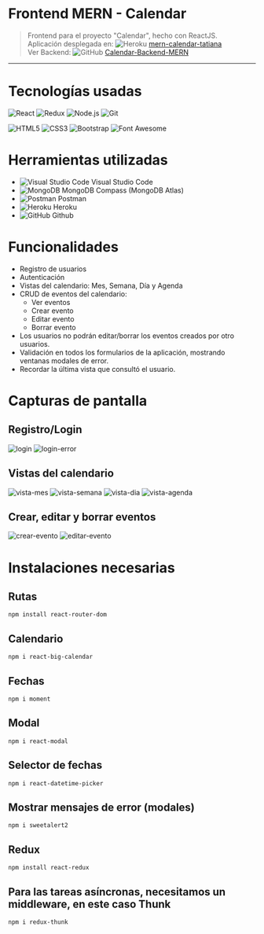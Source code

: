 # Frontend MERN - Calendar

>Frontend para el proyecto "Calendar", hecho con ReactJS.\
>Aplicación desplegada en: ![Heroku](https://img.shields.io/badge/-430098?style=flat&logo=Heroku&logoColor=white) [mern-calendar-tatiana](https://mern-calendar-tatiana.herokuapp.com/)\
>Ver Backend: ![GitHub](https://img.shields.io/badge/-181717?style=flat&logo=GitHub&logoColor=white) [Calendar-Backend-MERN](https://github.com/tatianallorente/Calendar-Backend-MERN)
---
# Tecnologías usadas

![React](https://img.shields.io/badge/-React-61DAFB?style=flat&logo=react&logoColor=white)
![Redux](https://img.shields.io/badge/-Redux-764ABC?style=flat&logo=redux&logoColor=white)
![Node.js](https://img.shields.io/badge/-Node.js-339933?style=flat&logo=node.js&logoColor=white)
![Git](https://img.shields.io/badge/-Git-F05032?style=flat&logo=git&logoColor=white)

![HTML5](https://img.shields.io/badge/-HTML5-E34F26?style=flat&logo=html5&logoColor=white)
![CSS3](https://img.shields.io/badge/-CSS3-1572B6?style=flat&logo=css3&logoColor=white)
![Bootstrap](https://img.shields.io/badge/-Bootstrap-7952B3?style=flat&logo=Bootstrap&logoColor=white)
![Font Awesome](https://img.shields.io/badge/-FontAwesome-339AF0?style=flat&logo=font-awesome&logoColor=white)

# Herramientas utilizadas

- ![Visual Studio Code](https://img.shields.io/badge/-007ACC?style=flat&logo=visual-studio-code&logoColor=white) Visual Studio Code
- ![MongoDB](https://img.shields.io/badge/-47A248?style=flat&logo=MongoDB&logoColor=white) MongoDB Compass (MongoDB Atlas)
- ![Postman](https://img.shields.io/badge/-FF6C37?style=flat&logo=Postman&logoColor=white) Postman
- ![Heroku](https://img.shields.io/badge/-430098?style=flat&logo=Heroku&logoColor=white) Heroku
- ![GitHub](https://img.shields.io/badge/-181717?style=flat&logo=GitHub&logoColor=white) Github

# Funcionalidades

- Registro de usuarios
- Autenticación
- Vistas del calendario: Mes, Semana, Día y Agenda
- CRUD de eventos del calendario: 
    - Ver eventos
    - Crear evento
    - Editar evento
    - Borrar evento
- Los usuarios no podrán editar/borrar los eventos creados por otro usuarios.
- Validación en todos los formularios de la aplicación, mostrando ventanas modales de error.
- Recordar la última vista que consultó el usuario.

# Capturas de pantalla

## Registro/Login

![login](https://user-images.githubusercontent.com/73536562/105878512-6a532600-6001-11eb-9ca6-4e7ded85f43a.png)
![login-error](https://user-images.githubusercontent.com/73536562/105878517-6aebbc80-6001-11eb-86e8-2bfb9afdf332.png)


## Vistas del calendario

![vista-mes](https://user-images.githubusercontent.com/73536562/105878407-4c85c100-6001-11eb-8e37-2497ee0efb0d.png)
![vista-semana](https://user-images.githubusercontent.com/73536562/105878524-6b845300-6001-11eb-96ea-32b4119bc0b3.png)
![vista-dia](https://user-images.githubusercontent.com/73536562/105878523-6aebbc80-6001-11eb-835f-4ba6afc60249.png)
![vista-agenda](https://user-images.githubusercontent.com/73536562/105878518-6aebbc80-6001-11eb-9032-6597ffdf5fc6.png)

## Crear, editar y borrar eventos

![crear-evento](https://user-images.githubusercontent.com/73536562/105878508-69ba8f80-6001-11eb-8e1b-af3bd50cdcec.png)
![editar-evento](https://user-images.githubusercontent.com/73536562/105878509-6a532600-6001-11eb-979a-8bbeb507e1fe.png)

# Instalaciones necesarias

## Rutas 

    npm install react-router-dom

## Calendario

    npm i react-big-calendar

## Fechas

    npm i moment

## Modal

    npm i react-modal

## Selector de fechas

    npm i react-datetime-picker

## Mostrar mensajes de error (modales)

    npm i sweetalert2

## Redux

    npm install react-redux

## Para las tareas asíncronas, necesitamos un middleware, en este caso Thunk

    npm i redux-thunk
